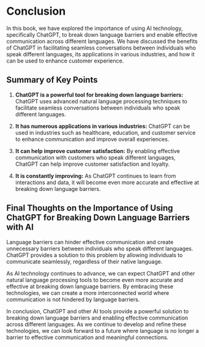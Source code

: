 # Conclusion

In this book, we have explored the importance of using AI technology, specifically ChatGPT, to break down language barriers and enable effective communication across different languages. We have discussed the benefits of ChatGPT in facilitating seamless conversations between individuals who speak different languages, its applications in various industries, and how it can be used to enhance customer experience.

Summary of Key Points
---------------------

1. **ChatGPT is a powerful tool for breaking down language barriers:** ChatGPT uses advanced natural language processing techniques to facilitate seamless conversations between individuals who speak different languages.

2. **It has numerous applications in various industries:** ChatGPT can be used in industries such as healthcare, education, and customer service to enhance communication and improve overall experiences.

3. **It can help improve customer satisfaction:** By enabling effective communication with customers who speak different languages, ChatGPT can help improve customer satisfaction and loyalty.

4. **It is constantly improving:** As ChatGPT continues to learn from interactions and data, it will become even more accurate and effective at breaking down language barriers.

Final Thoughts on the Importance of Using ChatGPT for Breaking Down Language Barriers with AI
---------------------------------------------------------------------------------------------

Language barriers can hinder effective communication and create unnecessary barriers between individuals who speak different languages. ChatGPT provides a solution to this problem by allowing individuals to communicate seamlessly, regardless of their native language.

As AI technology continues to advance, we can expect ChatGPT and other natural language processing tools to become even more accurate and effective at breaking down language barriers. By embracing these technologies, we can create a more interconnected world where communication is not hindered by language barriers.

In conclusion, ChatGPT and other AI tools provide a powerful solution to breaking down language barriers and enabling effective communication across different languages. As we continue to develop and refine these technologies, we can look forward to a future where language is no longer a barrier to effective communication and meaningful connections.

